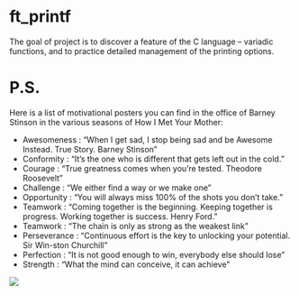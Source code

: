 # ft_printf
The goal of project is to discover a feature of the C language – variadic functions, and to practice detailed management of the printing options.

# P.S.

Here is a list of motivational posters you can find in the office of Barney Stinson in the various seasons of How I Met Your Mother:
- Awesomeness : “When I get sad, I stop being sad and be Awesome Instead. True Story. Barney Stinson”
- Conformity : “It’s the one who is different that gets left out in the cold.”
- Courage : “True greatness comes when you’re tested. Theodore Roosevelt”
- Challenge : “We either find a way or we make one”
- Opportunity : “You will always miss 100% of the shots you don’t take.”
- Teamwork : “Coming together is the beginning. Keeping together is progress. Working together is success. Henry Ford.”
- Teamwork : “The chain is only as strong as the weakest link”
- Perseverance : “Continuous effort is the key to unlocking your potential. Sir Win-ston Churchill”
- Perfection : “It is not good enough to win, everybody else should lose”
- Strength : “What the mind can conceive, it can achieve"

![](https://cdn.imgbin.com/13/20/0/imgbin-barney-stinson-how-i-met-your-mother-neil-patrick-harris-ted-mosby-robin-scherbatsky-how-i-met-your-mother-nX96CzLZ6HfX0wSqLgDPWFnJH.jpg)
